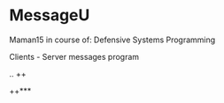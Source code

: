 # MessageU
Maman15 in course of: Defensive Systems Programming 

Clients - Server messages program



..
++





++***
